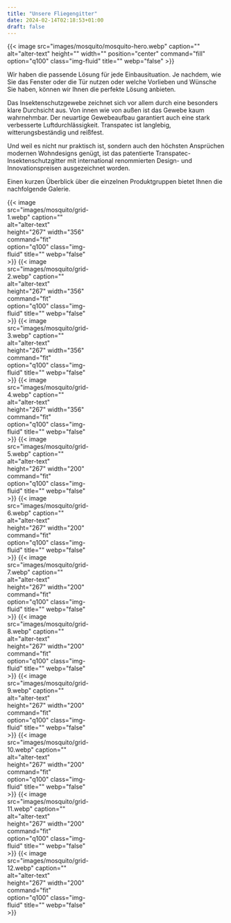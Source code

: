 ```yaml
---
title: "Unsere Fliegengitter"
date: 2024-02-14T02:18:53+01:00
draft: false
---
```

{{< image src="images/mosquito/mosquito-hero.webp" caption="" alt="alter-text" height="" width="" position="center" command="fill" option="q100" class="img-fluid" title=""  webp="false" >}}

Wir haben die passende Lösung für jede Einbausituation. 
Je nachdem, wie Sie das Fenster oder die Tür nutzen oder welche Vorlieben und Wünsche Sie haben, können wir Ihnen die perfekte Lösung anbieten.

Das Insektenschutzgewebe zeichnet sich vor allem durch eine besonders klare Durchsicht aus. Von innen wie von außen ist das Gewebe kaum wahrnehmbar. Der neuartige Gewebeaufbau garantiert auch eine stark verbesserte Luftdurchlässigkeit. Transpatec ist langlebig, witterungsbeständig und reißfest.

Und weil es nicht nur praktisch ist, sondern auch den höchsten Ansprüchen modernen Wohndesigns genügt, ist das patentierte Transpatec-Insektenschutzgitter mit international renommierten
Design- und Innovationspreisen ausgezeichnet worden.

Einen kurzen Überblick über die einzelnen Produktgruppen bietet Ihnen die nachfolgende Galerie.

<!-- 267x356 267x200 -->
<div style="display: grid; grid-template-columns: repeat(4, 1fr);">
    {{< image src="images/mosquito/grid-1.webp" caption="" alt="alter-text" height="267" width="356" command="fit" option="q100" class="img-fluid" title=""  webp="false" >}}
    {{< image src="images/mosquito/grid-2.webp" caption="" alt="alter-text" height="267" width="356" command="fit" option="q100" class="img-fluid" title=""  webp="false" >}}
    {{< image src="images/mosquito/grid-3.webp" caption="" alt="alter-text" height="267" width="356" command="fit" option="q100" class="img-fluid" title=""  webp="false" >}}
    {{< image src="images/mosquito/grid-4.webp" caption="" alt="alter-text" height="267" width="356" command="fit" option="q100" class="img-fluid" title=""  webp="false" >}}
    {{< image src="images/mosquito/grid-5.webp" caption="" alt="alter-text" height="267" width="200" command="fit" option="q100" class="img-fluid" title=""  webp="false" >}}
    {{< image src="images/mosquito/grid-6.webp" caption="" alt="alter-text" height="267" width="200" command="fit" option="q100" class="img-fluid" title=""  webp="false" >}}
    {{< image src="images/mosquito/grid-7.webp" caption="" alt="alter-text" height="267" width="200" command="fit" option="q100" class="img-fluid" title=""  webp="false" >}}
    {{< image src="images/mosquito/grid-8.webp" caption="" alt="alter-text" height="267" width="200" command="fit" option="q100" class="img-fluid" title=""  webp="false" >}}
    {{< image src="images/mosquito/grid-9.webp" caption="" alt="alter-text" height="267" width="200" command="fit" option="q100" class="img-fluid" title=""  webp="false" >}}
    {{< image src="images/mosquito/grid-10.webp" caption="" alt="alter-text" height="267" width="200" command="fit" option="q100" class="img-fluid" title=""  webp="false" >}}
    {{< image src="images/mosquito/grid-11.webp" caption="" alt="alter-text" height="267" width="200" command="fit" option="q100" class="img-fluid" title=""  webp="false" >}}
    {{< image src="images/mosquito/grid-12.webp" caption="" alt="alter-text" height="267" width="200" command="fit" option="q100" class="img-fluid" title=""  webp="false" >}}
</div>

